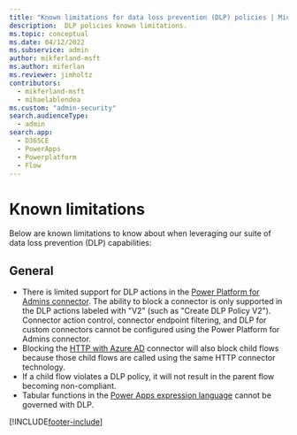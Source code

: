 ```yaml
---
title: "Known limitations for data loss prevention (DLP) policies | MicrosoftDocs"
description:  DLP policies known limitations.
ms.topic: conceptual
ms.date: 04/12/2022
ms.subservice: admin
author: mikferland-msft
ms.author: miferlan
ms.reviewer: jimholtz
contributors:
  - mikferland-msft
  - mihaelablendea
ms.custom: "admin-security"
search.audienceType: 
  - admin
search.app:
  - D365CE
  - PowerApps
  - Powerplatform
  - Flow
---
```


# Known limitations

Below are known limitations to know about when leveraging our suite of data loss prevention (DLP) capabilities:

## General

- There is limited support for DLP actions in the [Power Platform for Admins connector](/connectors/powerplatformforadmins/). The ability to block a connector is only supported in the DLP actions labeled with "V2" (such as "Create DLP Policy V2"). Connector action control, connector endpoint filtering, and DLP for custom connectors cannot be configured using the Power Platform for Admins connector.
- Blocking the [HTTP with Azure AD](/connectors/webcontents/) connector will also block child flows because those child flows are called using the same HTTP connector technology.
- If a child flow violates a DLP policy, it will not result in the parent flow becoming non-compliant.
- Tabular functions in the [Power Apps expression language](/powerapps/maker/canvas-apps/formula-reference) cannot be governed with DLP.

[!INCLUDE[footer-include](../includes/footer-banner.md)]

